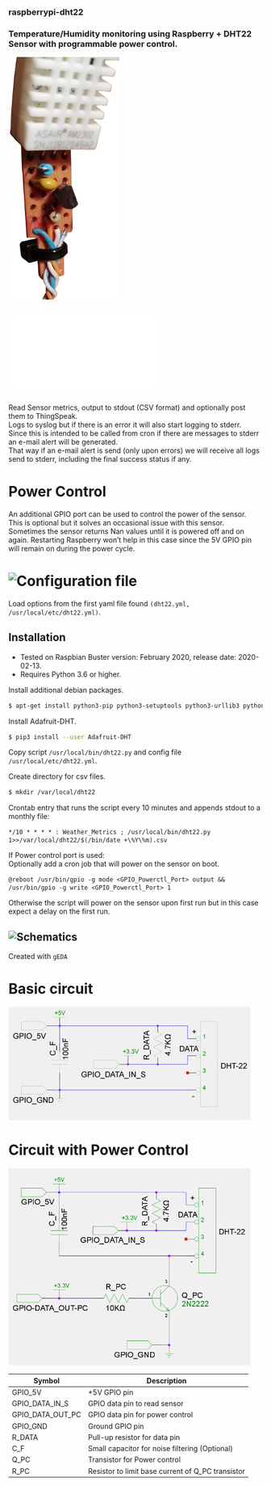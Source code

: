 ### raspberrypi-dht22
### Temperature/Humidity monitoring using Raspberry + DHT22 Sensor with programmable power control.

![Logo](photos/DHT22%26Circuit_small.jpg)

## ![Weather Metrics script](dht22.py)

Read Sensor metrics, output to stdout (CSV format) and optionally post them to ThingSpeak.<br/>
Logs to syslog but if there is an error it will also start logging to stderr.<br/>
Since this is intended to be called from cron if there are messages to stderr an e-mail alert will be generated.<br/>
That way if an e-mail alert is send (only upon errors) we will receive all logs send to stderr, including the final success status if any.

# Power Control
An additional GPIO port can be used to control the power of the sensor.<br/>
This is optional but it solves an occasional issue with this sensor. Sometimes the sensor returns Nan values until it is powered off and on again. Restarting Raspberry won’t help in this case since the 5V GPIO pin will remain on during the power cycle.

# ![Configuration file](dht22.yml)<br/>
Load options from the first yaml file found ```(dht22.yml, /usr/local/etc/dht22.yml)```.<br/>

## Installation
- Tested on Raspbian Buster version: February 2020, release date: 2020-02-13.
- Requires Python 3.6 or higher.

Install additional debian packages.
```sh
$ apt-get install python3-pip python3-setuptools python3-urllib3 python3-yaml python3-rpi.gpio
```

Install Adafruit-DHT.
```sh
$ pip3 install --user Adafruit-DHT
```

Copy script ```/usr/local/bin/dht22.py``` and config file  ```/usr/local/etc/dht22.yml```.

Create directory for csv files.
```sh
$ mkdir /var/local/dht22
```

Crontab entry that runs the script every 10 minutes and appends stdout to a monthly file:
```
*/10 * * * * : Weather_Metrics ; /usr/local/bin/dht22.py 1>>/var/local/dht22/$(/bin/date +\%Y\%m).csv
```

If Power control port is used:<br/>
Optionally add a cron job that will power on the sensor on boot.
```
@reboot /usr/bin/gpio -g mode <GPIO_Powerctl_Port> output && /usr/bin/gpio -g write <GPIO_Powerctl_Port> 1
```
Otherwise the script will power on the sensor upon first run but in this case expect a delay on the first run.

## ![Schematics](schematics/)
Created with ```gEDA```

# Basic circuit
![Basic circuit](schematics/DHT22_circuit_small.png)

# Circuit with Power Control
![Circuit with Power Control](schematics/DHT22_circuit_with_power_control_small.png)

| Symbol | Description |
| ------ | ----------- |
| GPIO_5V | +5V GPIO pin |
| GPIO_DATA_IN_S | GPIO data pin to read sensor |
| GPIO_DATA_OUT_PC | GPIO data pin for power control |
| GPIO_GND | Ground GPIO pin |
| R_DATA | Pull-up resistor for data pin |
| C_F | Small capacitor for noise filtering (Optional) |
| Q_PC | Transistor for Power control |
| R_PC | Resistor to limit base current of Q_PC transistor |

